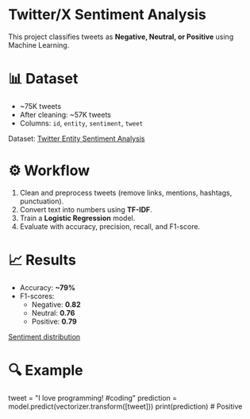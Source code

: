 # Twitter/X Sentiment Analysis

This project classifies tweets as **Negative, Neutral, or Positive** using Machine Learning.

# 📊 Dataset

- ~75K tweets
- After cleaning: ~57K tweets
- Columns: `id`, `entity`, `sentiment`, `tweet`

Dataset: [Twitter Entity Sentiment Analysis](https://www.kaggle.com/datasets/jp797498e/twitter-entity-sentiment-analysis)

# ⚙️ Workflow
1. Clean and preprocess tweets (remove links, mentions, hashtags, punctuation).
2. Convert text into numbers using **TF-IDF**.
3. Train a **Logistic Regression** model.
4. Evaluate with accuracy, precision, recall, and F1-score.

# 📈 Results
- Accuracy: **~79%**
- F1-scores:  
  - Negative: **0.82**  
  - Neutral: **0.76**  
  - Positive: **0.79**

[Sentiment distribution](./sentiment_distribution.png)
# 🔍 Example
tweet = "I love programming! #coding"
prediction = model.predict(vectorizer.transform([tweet]))
print(prediction)  # Positive
